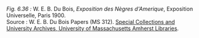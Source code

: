 *Fig. 6.36 :* W. E. B. Du Bois, *Exposition des Nègres d'Amerique*, Exposition Universelle, Paris 1900.  
Source : W. E. B. Du Bois Papers (MS 312). [Special Collections and University Archives, University of Massachusetts Amherst Libraries](https://credo.library.umass.edu/view/full/mums312-i0397).